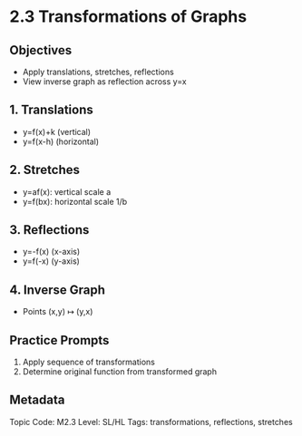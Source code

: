 # 2.3 Transformations of Graphs

## Objectives
- Apply translations, stretches, reflections
- View inverse graph as reflection across y=x

## 1. Translations
- y=f(x)+k (vertical)
- y=f(x-h) (horizontal)

## 2. Stretches
- y=af(x): vertical scale a
- y=f(bx): horizontal scale 1/b

## 3. Reflections
- y=-f(x) (x-axis)
- y=f(-x) (y-axis)

## 4. Inverse Graph
- Points (x,y) ↦ (y,x)

## Practice Prompts
1. Apply sequence of transformations
2. Determine original function from transformed graph

## Metadata
Topic Code: M2.3
Level: SL/HL
Tags: transformations, reflections, stretches
